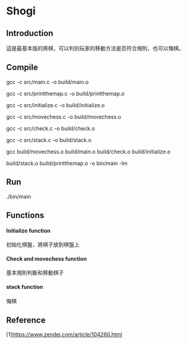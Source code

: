 # Shogi

## Introduction
這是最基本版的將棋，可以判別玩家的移動方法是否符合規則，也可以悔棋。

## Compile
gcc -c src/main.c -o build/main.o

gcc -c src/printthemap.c -o build/printthemap.o

gcc -c src/initialize.c -o build/initialize.o

gcc -c src/movechess.c -o build/movechess.o

gcc -c src/check.c -o build/check.o

gcc -c src/stack.c -o build/stack.o

gcc build/movechess.o build/main.o build/check.o build/initialize.o

build/stack.o build/printthemap.o -o bin/main -lm

## Run
./bin/main

## Functions

#### Initialize function
初始化棋盤，將棋子放到棋盤上


#### Check and movechess function
基本規則判斷和移動棋子

#### stack function
悔棋

## Reference
[1]https://www.zendei.com/article/104260.html
